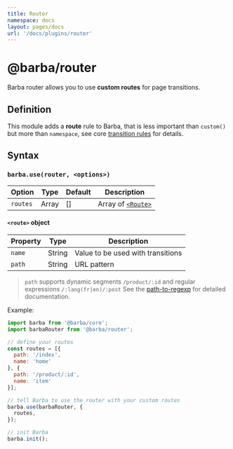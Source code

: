 ```yaml
---
title: Router
namespace: docs
layout: pages/docs
url: '/docs/plugins/router'
---
```


# @barba/router

Barba router allows you to use **custom routes** for page transitions.

## Definition

This module adds a __route__ rule to Barba, that is less important than `custom()` but more than `namespace`, see core [transition rules](core.md#rules) for details.

## Syntax

### `barba.use(router, <options>)`

| Option   | Type  | Default | Description                         |
| -------- | ----- | ------- | ----------------------------------- |
| `routes` | Array | []      | Array of [`<Route>`](#route-object) |

#### `<route>` object

| Property | Type   | Description                       |
| -------- | ------ | --------------------------------- |
| `name`   | String | Value to be used with transitions |
| `path`   | String | URL pattern                       |

> `path` supports dynamic segments `/product/:id` and regular expressions `/:lang(fr|en)/:post`
> See the [path-to-regexp](https://github.com/pillarjs/path-to-regexp) for detailed documentation.

Example:

```js
import barba from '@barba/core';
import barbaRouter from '@barba/router';

// define your routes
const routes = [{
  path: '/index',
  name: 'home'
}, {
  path: '/product/:id',
  name: 'item'
}];

// tell Barba to use the router with your custom routes
barba.use(barbaRouter, {
  routes,
});

// init Barba
barba.init();
```
